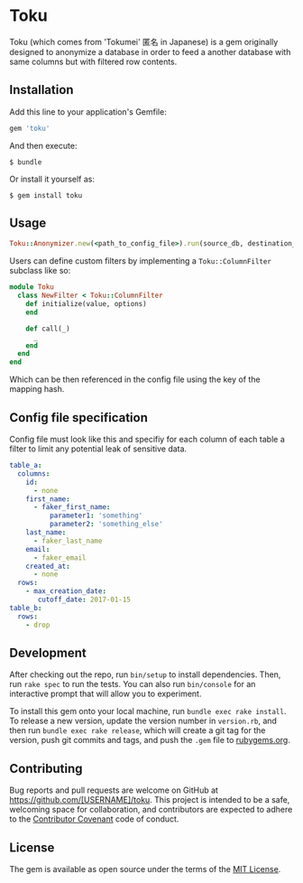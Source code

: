 # Toku

Toku (which comes from 'Tokumei' 匿名 in Japanese) is a gem originally designed to anonymize a database in order to feed a another database with same columns but with filtered row contents.

## Installation

Add this line to your application's Gemfile:

```ruby
gem 'toku'
```

And then execute:

    $ bundle

Or install it yourself as:

    $ gem install toku

## Usage

```ruby
Toku::Anonymizer.new(<path_to_config_file>).run(source_db, destination_db)
```

Users can define custom filters by implementing a `Toku::ColumnFilter` subclass like so:

```ruby
module Toku
  class NewFilter < Toku::ColumnFilter
    def initialize(value, options)
    end

    def call(_)
      _
    end
  end
end
```

Which can be then referenced in the config file using the key of the mapping hash.

## Config file specification

Config file must look like this and specifiy for each column of each table a filter to limit any potential leak of sensitive data.

```yaml
table_a:
  columns:
    id:
      - none
    first_name:
      - faker_first_name:
          parameter1: 'something'
          parameter2: 'something_else'
    last_name:
      - faker_last_name
    email:
      - faker_email
    created_at:
      - none
  rows:
    - max_creation_date:
       cutoff_date: 2017-01-15
table_b:
  rows:
    - drop
```

## Development

After checking out the repo, run `bin/setup` to install dependencies. Then, run `rake spec` to run the tests. You can also run `bin/console` for an interactive prompt that will allow you to experiment.

To install this gem onto your local machine, run `bundle exec rake install`. To release a new version, update the version number in `version.rb`, and then run `bundle exec rake release`, which will create a git tag for the version, push git commits and tags, and push the `.gem` file to [rubygems.org](https://rubygems.org).

## Contributing

Bug reports and pull requests are welcome on GitHub at https://github.com/[USERNAME]/toku. This project is intended to be a safe, welcoming space for collaboration, and contributors are expected to adhere to the [Contributor Covenant](http://contributor-covenant.org) code of conduct.


## License

The gem is available as open source under the terms of the [MIT License](http://opensource.org/licenses/MIT).

